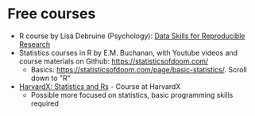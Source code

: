  # Free courses
 
* R course by Lisa Debruine (Psychology): [Data Skills for Reproducible Research](https://psyteachr.github.io/reprores-v3)
* Statistics courses in R by E.M. Buchanan, with Youtube videos and course materials on Github: https://statisticsofdoom.com/
    * Basics: https://statisticsofdoom.com/page/basic-statistics/. Scroll down to "R"
* [HarvardX: Statistics and Rs](https://www.edx.org/learn/r-programming/harvard-university-statistics-and-r) - Course at HarvardX
    * Possible more focused on statistics, basic programming skills required
